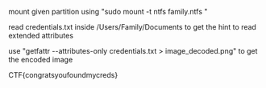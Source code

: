 mount given partition using "sudo mount -t ntfs family.ntfs <folder>"

read credentials.txt inside /Users/Family/Documents to get the hint to read extended attributes

use "getfattr --attributes-only credentials.txt > image_decoded.png" to get the encoded image

CTF{congratsyoufoundmycreds}
